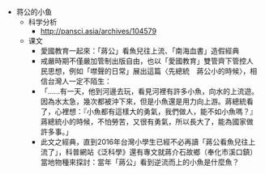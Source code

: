 - 蒋公的小鱼
    - 科学分析
        - http://pansci.asia/archives/104579
    - 课文
        - 愛國教育一起來：「蔣公」看魚兒往上流、「南海血書」造假經典
        - 戒嚴時期不僅嚴加管制出版自由，也以「愛國教育」雙管齊下管控人民思想，例如「噤聲的日常」展出這篇〈先總統　蔣公小的時候〉，相信台灣人一定不陌生：
        - 「……有一天，他到河邊去玩，看見河裡有許多小魚，向水的上流遊。因為水太急，幾次都被沖下來，但是小魚還是用力向上游。蔣總統看了，心裡想：『小魚都有這樣大的勇氣，我們做人，能不如小魚嗎？』蔣總統小的時候，不怕勞苦，又很有勇氣，所以長大了，能為國家做許多事。」
        - 此文之經典，直到2016年台灣小學生已經不必再讀「蔣公看魚兒往上流了」，科普網站《泛科學》還有專文就蔣介石故鄉（奉化市溪口鎮）當地物種來探討：當年「蔣公」看到逆流而上的小魚是什麼魚？
